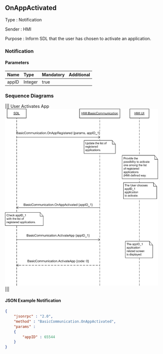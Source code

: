 ## OnAppActivated

Type
: Notification

Sender
: HMI

Purpose
: Inform SDL that the user has chosen to activate an application.

### Notification

#### Parameters

|Name|Type|Mandatory|Additional|
|:---|:---|:--------|:---------|
|appID|Integer|true||


### Sequence Diagrams
|||
User Activates App
![OnAppActivated](./assets/OnAppActivated.png)
|||

#### JSON Example Notification
```json
{
	"jsonrpc" : "2.0",
	"method" : "BasicCommunication.OnAppActivated",
	"params" :
	{
		"appID" : 65544
	}
}
```
